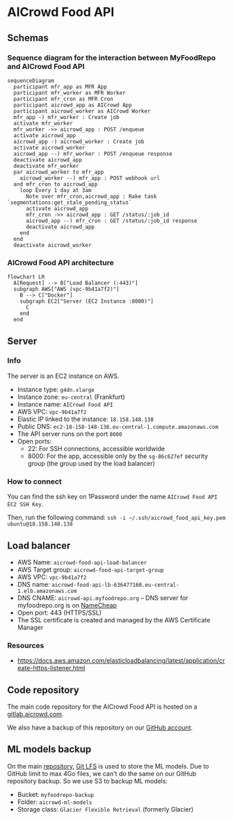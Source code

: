 # AICrowd Food API

## Schemas

### Sequence diagram for the interaction between MyFoodRepo and AICrowd Food API

```mermaid
sequenceDiagram
  participant mfr_app as MFR App
  participant mfr_worker as MFR Worker
  participant mfr_cron as MFR Cron
  participant aicrowd_app as AICrowd App
  participant aicrowd_worker as AICrowd Worker
  mfr_app -) mfr_worker : Create job
  activate mfr_worker
  mfr_worker ->> aicrowd_app : POST /enqueue
  activate aicrowd_app
  aicrowd_app -) aicrowd_worker : Create job
  activate aicrowd_worker
  aicrowd_app --) mfr_worker : POST /enqueue response
  deactivate aicrowd_app
  deactivate mfr_worker
  par aicrowd_worker to mfr_app
    aicrowd_worker --) mfr_app : POST webhook url
  and mfr_cron to aicrowd_app
    loop Every 1 day at 3am
      Note over mfr_cron,aicrowd_app : Rake task `segmentations:get_stale_pending_status`
      activate aicrowd_app
      mfr_cron ->> aicrowd_app : GET /status/:job_id
      aicrowd_app --) mfr_cron : GET /status/:job_id response
      deactivate aicrowd_app
    end
  end
  deactivate aicrowd_worker
```

### AICrowd Food API architecture

```mermaid
flowchart LR
  A[Request] --> B["Load Balancer (:443)"]
  subgraph AWS["AWS (vpc-9b41a7f2)"]
    B --> C["Docker"]
    subgraph EC2["Server (EC2 Instance :8000)"]
      C
    end
  end
```

## Server

### Info

The server is an EC2 instance on AWS.

* Instance type: `g4dn.xlarge`
* Instance zone: `eu-central` (Frankfurt)
* Instance name: `AICrowd Food API`
* AWS VPC: `vpc-9b41a7f2`
* Elastic IP linked to the instance: `18.158.148.138`
* Public DNS: `ec2-18-158-148-138.eu-central-1.compute.amazonaws.com`
* The API server runs on the port `8000`
* Open ports:
  * 22: For SSH connections, accessible worldwide
  * 8000: For the app, accessible only by the `sg-86c627ef` security group (the group used by the load balancer)

### How to connect

You can find the ssh key on 1Password under the name `AICrowd Food API EC2 SSH Key`.

Then, run the following command: `ssh -i ~/.ssh/aicrowd_food_api_key.pem ubuntu@18.158.148.138`

## Load balancer

* AWS Name: `aicrowd-food-api-load-balancer`
* AWS Target group: `aicrowd-food-api-target-group`
* AWS VPC: `vpc-9b41a7f2`
* DNS name: `aicrowd-food-api-lb-636477160.eu-central-1.elb.amazonaws.com`
* DNS CNAME: `aicrowd-api.myfoodrepo.org` – DNS server for myfoodrepo.org is on [NameCheap](www.namecheap.com)
* Open port: 443 (HTTPS/SSL)
* The SSL certificate is created and managed by the AWS Certificate Manager

### Resources

* https://docs.aws.amazon.com/elasticloadbalancing/latest/application/create-https-listener.html

## Code repository

The main code repository for the AICrowd Food API is hosted on a [gitlab.aicrowd.com](https://gitlab.aicrowd.com/food-recognition-challenge/food-recognition-api-v1).

We also have a backup of this repository on our [GitHub account](https://github.com/digitalepidemiologylab/aicrowd-food-api).

## ML models backup

On the main [repository](#code-repository), [Git LFS](https://git-lfs.github.com) is used to store the ML models. Due to GitHub limit to max 4Go files, we can't do the same on our GitHub repository backup. So we use S3 to backup ML models:

* Bucket: `myfoodrepo-backup`
* Folder: `aicrowd-ml-models`
* Storage class: `Glacier Flexible Retrieval` (formerly Glacier)
